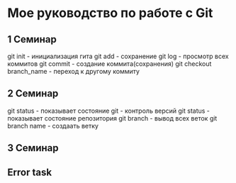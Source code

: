 # Мое руководство по работе с Git

## 1 Семинар

git init - инициализация гита
git add - сохранение
git log - просмотр всех коммитов
git commit - создание коммита(сохранения)
git checkout branch_name - переход к другому коммиту


## 2 Семинар

git status - показывает состояние
git - контроль версий 
git status - показывает состояние репозитория
git branch - вывод всех веток
git branch name - создаать ветку


## 3 Семинар



## Error task

